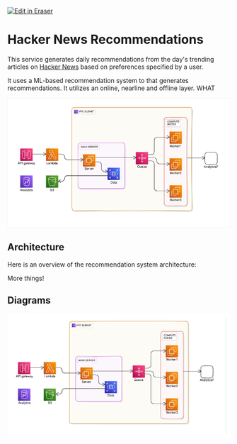 <p><a target="_blank" href="https://eraser-qa.web.app/workspace/K6NavDt796jzptVA0t15" id="edit-in-eraser-github-link"><img alt="Edit in Eraser" src="https://firebasestorage.googleapis.com/v0/b/second-petal-295822.appspot.com/o/images%2Fgithub%2FOpen%20in%20Eraser.svg?alt=media&amp;token=968381c8-a7e7-472a-8ed6-4a6626da5501"></a></p>

# Hacker News Recommendations
This service generates daily recommendations from the day's trending articles on [﻿Hacker News](https://news.ycombinator.com/) based on preferences specified by a user.

It uses a ML-based recommendation system to that generates recommendations. It utilizes an online, nearline and offline layer. WHAT

![Figure 1](/.eraser/K6NavDt796jzptVA0t15___SOIiXh9tGmdtfE1u0fwNIY8EzVm1___---figure---39M_ciytQLqeqs2ccg8JF---figure---vn4ZzJd-AUaKCD8x90KjYQ.png "Figure 1")



## Architecture
Here is an overview of the recommendation system architecture:

More things!


<!-- eraser-additional-content -->
## Diagrams
<!-- eraser-additional-files -->
<a href="/README-cloud-architecture-1.eraserdiagram" data-element-id="Dckq2pRA8CbfoutCJEDGd"><img src="/.eraser/K6NavDt796jzptVA0t15___SOIiXh9tGmdtfE1u0fwNIY8EzVm1___---diagram----76666a318ae263489064a05e4f6e99a2.png" alt="" data-element-id="Dckq2pRA8CbfoutCJEDGd" /></a>
<!-- end-eraser-additional-files -->
<!-- end-eraser-additional-content -->
<!--- Eraser file: https://eraser-qa.web.app/workspace/K6NavDt796jzptVA0t15 --->